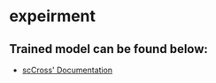 # expeirment

## Trained model can be found below:

* [scCross' Documentation](https://sccross.readthedocs.io/en/latest/index.html)